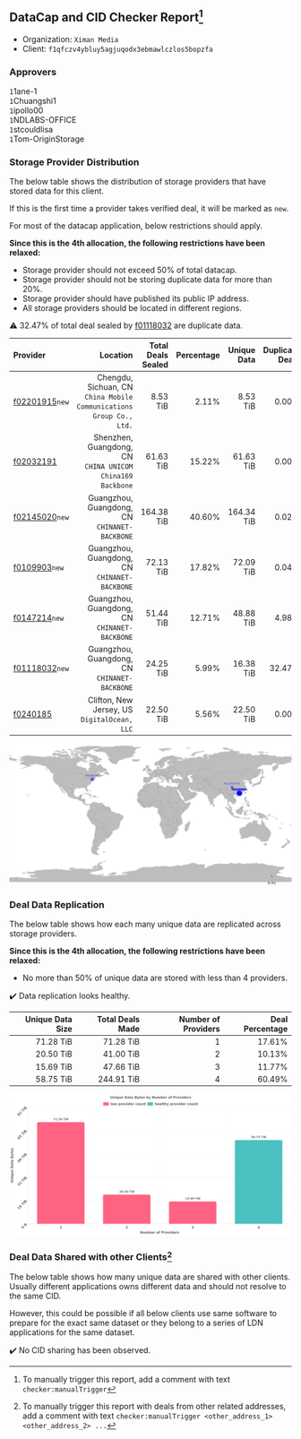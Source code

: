 ## DataCap and CID Checker Report[^1]
 - Organization: `Ximan Media`
 - Client: `f1qfczv4ybluy5agjuqodx3ebmawlczlos5bopzfa`
### Approvers
`1`1ane-1<br/>`1`Chuangshi1<br/>`1`ipollo00<br/>`1`NDLABS-OFFICE<br/>`1`stcouldlisa<br/>`1`Tom-OriginStorage

### Storage Provider Distribution
The below table shows the distribution of storage providers that have stored data for this client.

If this is the first time a provider takes verified deal, it will be marked as `new`.

For most of the datacap application, below restrictions should apply.

**Since this is the 4th allocation, the following restrictions have been relaxed:**
 - Storage provider should not exceed 50% of total datacap.
 - Storage provider should not be storing duplicate data for more than 20%.
 - Storage provider should have published its public IP address.
 - All storage providers should be located in different regions.

⚠️ 32.47% of total deal sealed by [f01118032](https://filfox.info/en/address/f01118032) are duplicate data.

| Provider                                                    |                                                               Location | Total Deals Sealed | Percentage | Unique Data | Duplicate Deals |
| :---------------------------------------------------------- | ---------------------------------------------------------------------: | -----------------: | ---------: | ----------: | --------------: |
| [f02201915](https://filfox.info/en/address/f02201915)`new`  | Chengdu, Sichuan, CN<br/>`China Mobile Communications Group Co., Ltd.` |           8.53 TiB |      2.11% |    8.53 TiB |           0.00% |
| [f02032191](https://filfox.info/en/address/f02032191)       |           Shenzhen, Guangdong, CN<br/>`CHINA UNICOM China169 Backbone` |          61.63 TiB |     15.22% |   61.63 TiB |           0.00% |
| [f02145020](https://filfox.info/en/address/f02145020)`new`  |                       Guangzhou, Guangdong, CN<br/>`CHINANET-BACKBONE` |         164.38 TiB |     40.60% |  164.34 TiB |           0.02% |
| [f0109903](https://filfox.info/en/address/f0109903)`new`    |                       Guangzhou, Guangdong, CN<br/>`CHINANET-BACKBONE` |          72.13 TiB |     17.82% |   72.09 TiB |           0.04% |
| [f0147214](https://filfox.info/en/address/f0147214)`new`    |                       Guangzhou, Guangdong, CN<br/>`CHINANET-BACKBONE` |          51.44 TiB |     12.71% |   48.88 TiB |           4.98% |
| [f01118032](https://filfox.info/en/address/f01118032)`new`  |                       Guangzhou, Guangdong, CN<br/>`CHINANET-BACKBONE` |          24.25 TiB |      5.99% |   16.38 TiB |          32.47% |
| [f0240185](https://filfox.info/en/address/f0240185)         |                        Clifton, New Jersey, US<br/>`DigitalOcean, LLC` |          22.50 TiB |      5.56% |   22.50 TiB |           0.00% |

<img src="https://raw.githubusercontent.com/data-preservation-programs/filplus-checker-assets/main/filecoin-project/filecoin-plus-large-datasets/issues/1039/1685428201579.png"/>

### Deal Data Replication
The below table shows how each many unique data are replicated across storage providers.


**Since this is the 4th allocation, the following restrictions have been relaxed:**
- No more than 50% of unique data are stored with less than 4 providers.

✔️ Data replication looks healthy.

| Unique Data Size | Total Deals Made | Number of Providers | Deal Percentage |
| ---------------: | ---------------: | ------------------: | --------------: |
|        71.28 TiB |        71.28 TiB |                   1 |          17.61% |
|        20.50 TiB |        41.00 TiB |                   2 |          10.13% |
|        15.69 TiB |        47.66 TiB |                   3 |          11.77% |
|        58.75 TiB |       244.91 TiB |                   4 |          60.49% |

<img src="https://raw.githubusercontent.com/data-preservation-programs/filplus-checker-assets/main/filecoin-project/filecoin-plus-large-datasets/issues/1039/1685428202323.png"/>

### Deal Data Shared with other Clients[^3]
The below table shows how many unique data are shared with other clients.
Usually different applications owns different data and should not resolve to the same CID.

However, this could be possible if all below clients use same software to prepare for the exact same dataset or they belong to a series of LDN applications for the same dataset.

✔️ No CID sharing has been observed.

[^1]: To manually trigger this report, add a comment with text `checker:manualTrigger`

[^2]: Deals from those addresses are combined into this report as they are specified with `checker:manualTrigger`

[^3]: To manually trigger this report with deals from other related addresses, add a comment with text `checker:manualTrigger <other_address_1> <other_address_2> ...`
